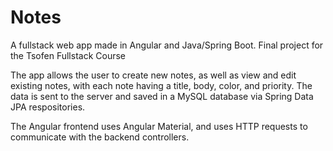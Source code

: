 # Notes
 
A fullstack web app made in Angular and Java/Spring Boot. Final project for the Tsofen Fullstack Course

The app allows the user to create new notes, as well as view and edit existing notes, with each note having a title, body, color, and priority. The data is sent to the server and saved in a MySQL database via Spring Data JPA respositories.

The Angular frontend uses Angular Material, and uses HTTP requests to communicate with the backend controllers.
